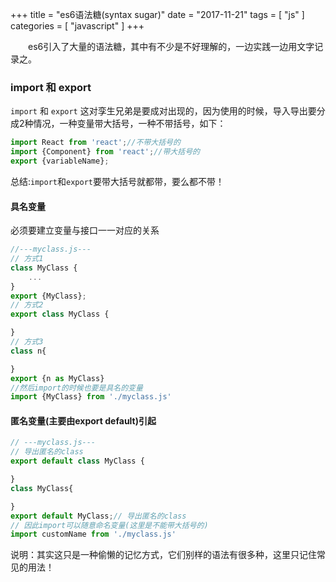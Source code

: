 +++
title = "es6语法糖(syntax sugar)"
date = "2017-11-21"
tags = [ "js" ]
categories = [ "javascript" ]
+++

　　es6引入了大量的语法糖，其中有不少是不好理解的，一边实践一边用文字记录之。
<!--more-->
### import 和 export

`import` 和 `export` 这对孪生兄弟是要成对出现的，因为使用的时候，导入导出要分成2种情况，一种变量带大括号，一种不带括号，如下：

```js
import React from 'react';//不带大括号的
import {Component} from 'react';//带大括号的
export {variableName};
```

总结:`import`和`export`要带大括号就都带，要么都不带！

#### 具名变量

必须要建立变量与接口一一对应的关系

```js
//---myclass.js--- 
// 方式1
class MyClass {
    ...
}
export {MyClass};
// 方式2
export class MyClass {

}
// 方式3
class n{

}
export {n as MyClass}
//然后import的时候也要是具名的变量
import {MyClass} from './myclass.js'
```

#### 匿名变量(主要由export default)引起

```js
// ---myclass.js---
// 导出匿名的class
export default class MyClass {

}
class MyClass{

}
export default MyClass;// 导出匿名的class
// 因此import可以随意命名变量(这里是不能带大括号的)
import customName from './myclass.js'
```

说明：其实这只是一种偷懒的记忆方式，它们别样的语法有很多种，这里只记住常见的用法！